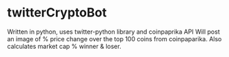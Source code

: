 # twitterCryptoBot
Written in python, uses twitter-python library and coinpaprika API
Will post an image of % price change over the top 100 coins from coinpaparika. Also calculates market cap % winner & loser.
